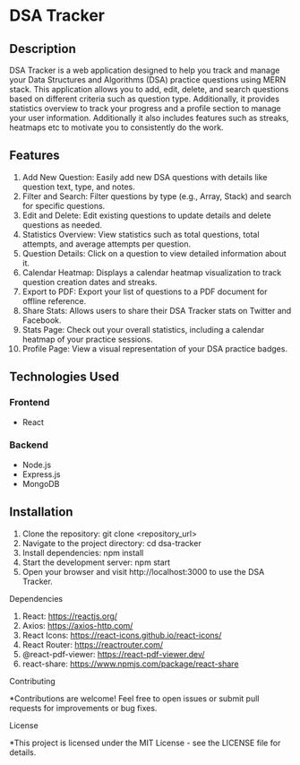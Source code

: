 # DSA Tracker


## Description
DSA Tracker is a web application designed to help you track and manage your Data Structures and Algorithms (DSA) practice questions using MERN stack. This application allows you to add, edit, delete, and search questions based on different criteria such as question type. Additionally, it provides statistics overview to track your progress and a profile section to manage your user information. Additionally it also includes features such as streaks, heatmaps etc to motivate you to consistently do the work. 

## Features

1.  Add New Question: Easily add new DSA questions with details like question text, type, and notes.
2. Filter and Search: Filter questions by type (e.g., Array, Stack) and search for specific questions.
3. Edit and Delete: Edit existing questions to update details and delete questions as needed.
4. Statistics Overview: View statistics such as total questions, total attempts, and average attempts per question.
5. Question Details: Click on a question to view detailed information about it.
6. Calendar Heatmap: Displays a calendar heatmap visualization to track question creation dates and streaks.
7. Export to PDF: Export your list of questions to a PDF document for offline reference.
8. Share Stats: Allows users to share their DSA Tracker stats on Twitter and Facebook.
9. Stats Page: Check out your overall statistics, including a calendar heatmap of your practice sessions.
10. Profile Page: View a visual representation of your DSA practice badges.


## Technologies Used

### Frontend
- React
            
### Backend
- Node.js
- Express.js
- MongoDB


## Installation
1. Clone the repository:  git clone <repository_url>
2. Navigate to the project directory: cd dsa-tracker
3. Install dependencies: npm install
4. Start the development server: npm start
5. Open your browser and visit http://localhost:3000 to use the DSA Tracker.

Dependencies
1. React: https://reactjs.org/
2. Axios: https://axios-http.com/
3. React Icons: https://react-icons.github.io/react-icons/
4. React Router: https://reactrouter.com/
5. @react-pdf-viewer: https://react-pdf-viewer.dev/
6. react-share: https://www.npmjs.com/package/react-share


Contributing

*Contributions are welcome! Feel free to open issues or submit pull requests for improvements or bug fixes.

License

*This project is licensed under the MIT License - see the LICENSE file for details.


